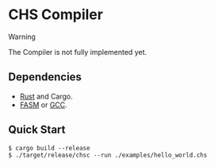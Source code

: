 # CHS Compiler

> [!WARNING]
> The Compiler is not fully implemented yet.

## Dependencies

- [Rust](https://www.rust-lang.org/) and Cargo.
- [FASM](https://flatassembler.net/) or [GCC](https://gcc.gnu.org/).

## Quick Start

```console
$ cargo build --release
$ ./target/release/chsc --run ./examples/hello_world.chs
```

